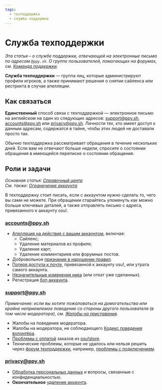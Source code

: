 ```yaml
---
tags:
  - техподдержка
  - служба поддержки
---
```


# Служба техподдержки

*Эта статья – о службе поддержки, отвечающей на электронные письма по адресам `@ppy.sh`. О группе пользователей, помогающих на форумах, см. [Команда поддержки](/wiki/People/Support_Team).*

**Служба техподдержки** — группа лиц, которые администрируют профили игроков, а также принимают решения о снятии сайленса или рестрикта в случае апелляции.

## Как связаться

**Единственный** способ связи с техподдержкой — электронное письмо на английском на один из следующих адресов: [support@ppy.sh](mailto:support@ppy.sh), [accounts@ppy.sh](mailto:accounts@ppy.sh) или [privacy@ppy.sh](mailto:privacy@ppy.sh). Личности тех, кто имеет доступ к данным адресам, содержатся в тайне, чтобы этих людей не доставали просто так.

Обычно техподдержка рассматривает обращения в течение нескольких дней. Если вам не отвечают больше недели, спросите о состоянии обращения в имеющейся переписке о состоянии обращения.

## Роли и задачи

*Основная статья: [Справочный центр](/wiki/Help_centre)*\
*См. также: [Ограничение аккаунта](/wiki/Help_centre/Account_restrictions)*

В техподдержку стоит писать, если с аккаунтом нужно сделать то, чего вы сами не можете. При обращении старайтесь упомянуть как можно больше ключевых деталей, а также отправлять письмо с адреса, привязанного к аккаунту osu!.

### [accounts@ppy.sh](mailto:accounts@ppy.sh)

- [Апелляция на действия с вашим аккаунтом](/wiki/Help_centre/Account_restrictions), включая:
  - Сайленс;
  - Удаление материалов из профиля;
  - Удаление карт;
  - Удаление комментариев или форумных постов.
- Добровольное [признание в нарушении правил](/wiki/Reporting_bad_behaviour/Handling_foul_play#как-можно-попросить-о-разбане?).
- [Потеря доступа к почте](/wiki/Help_centre/Account#sign-in), привязанной к аккаунту osu!, или утрата самого аккаунта.
- [Незначительные изменения ника](/wiki/Help_centre/Account#change-username) (или откат уже сделанных).
- Регистрация [бот-аккаунта](/wiki/Bot_account).

### [support@ppy.sh](mailto:support@ppy.sh)

*Примечание: если вы хотите пожаловаться на домогательства или крайне неприемлемое поведение со стороны другого пользователя (в том числе модератора), см. [Жалобы на приставания](/wiki/Reporting_bad_behaviour/Abuse).*

- Жалобы на поведение модератора.
- Жалобы на модератора, не соблюдающего [Кодекс поведения волонтёра](/wiki/Rules/Contributor_Code_of_Conduct).
- [Проблемы с оплатой](/wiki/Help_centre/Account#supporter) заказов из [osu!store](https://osu.ppy.sh/store/listing).
- Технические проблемы, которые не удалось или нельзя решить через [форум техподдержки](https://osu.ppy.sh/community/forums/5), например, [проблемы с подключением](/wiki/Help_centre/Client#online-features).

### [privacy@ppy.sh](mailto:privacy@ppy.sh)

- [Обработка персональных данных](/wiki/Legal/Privacy#оператор-данных) и вопросы, связанные с конфиденциальностью.
- **Окончательное** [удаление аккаунта](/wiki/Legal/Privacy#права-и-контроль-над-данными).

